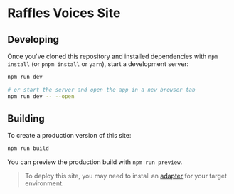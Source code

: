 # Raffles Voices Site

## Developing

Once you've cloned this repository and installed dependencies with `npm install` (or `pnpm install` or `yarn`), start a development server:

```bash
npm run dev

# or start the server and open the app in a new browser tab
npm run dev -- --open
```

## Building

To create a production version of this site:

```bash
npm run build
```

You can preview the production build with `npm run preview`.

> To deploy this site, you may need to install an [adapter](https://kit.svelte.dev/docs/adapters) for your target environment.
